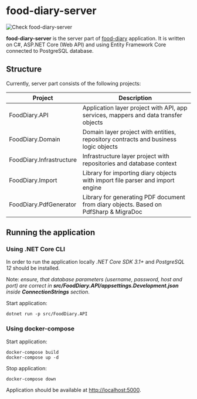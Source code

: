 # food-diary-server

![Check food-diary-server](https://github.com/pkirilin/food-diary-server/workflows/Check%20food-diary-server/badge.svg?branch=master)

**food-diary-server** is the server part of [food-diary](https://github.com/pkirilin/food-diary) application. It is written on C#, ASP.NET Core (Web API) and using Entity Framework Core connected to PostgreSQL database.

## Structure

Currently, server part consists of the following projects:

| Project | Description
| --- | --- |
| FoodDiary.API | Application layer project with API, app services, mappers and data transfer objects |
| FoodDiary.Domain | Domain layer project with entities, repository contracts and business logic objects |
| FoodDiary.Infrastructure | Infrastructure layer project with repositories and database context |
| FoodDiary.Import | Library for importing diary objects with import file parser and import engine |
| FoodDiary.PdfGenerator | Library for generating PDF document from diary objects. Based on PdfSharp & MigraDoc |

## Running the application

### Using .NET Core CLI

In order to run the application locally _.NET Core SDK 3.1+_ and _PostgreSQL 12_ should be installed.

Note: _ensure, that database parameters (username, password, host and port) are correct in **src/FoodDiary.API/appsettings.Development.json** inside **ConnectionStrings** section_.

Start application:

```shell
dotnet run -p src/FoodDiary.API
```

### Using docker-compose

Start application:

```shell
docker-compose build
docker-compose up -d
```

Stop application:

```shell
docker-compose down
```

Application should be available at <http://localhost:5000>.
